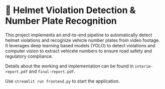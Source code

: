 # 🚨 Helmet Violation Detection & Number Plate Recognition

This project implements an end-to-end pipeline to automatically detect helmet violations and recognize vehicle number plates from video footage. It leverages deep learning based models (YOLO) to detect violations and computer vision to extract vehicele numbers to ensure road safety and regulatory compliance.

Details about the working and implementation can be found in `interim-report.pdf` and `final-report.pdf`.

Use `streamlit run frontend.py` to start the application.